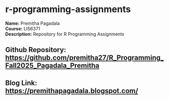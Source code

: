 # r-programming-assignments

**Name:** Premitha Pagadala  
**Course:** LIS6371  
**Description:** Repository for R Programming Assignments

## Github Repository: https://github.com/premitha27/R_Programming_Fall2025_Pagadala_Premitha
## Blog Link: https://premithapagadala.blogspot.com/ 
